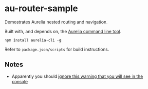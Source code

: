 # au-router-sample

Demostrates Aurelia nested routing and navigation.

Built with, and depends on, the [Aurelia command line tool](http://aurelia.io/hub.html#/doc/article/aurelia/framework/latest/the-aurelia-cli).

```
npm install aurelia-cli -g
```

Refer to ```package.json/scripts``` for build instructions.

## Notes

- Apparently you should [ignore this warning that you will see in the console](https://github.com/aurelia/router/issues/329)
